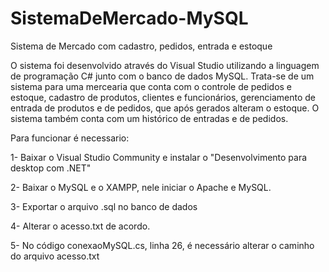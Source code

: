 # SistemaDeMercado-MySQL
Sistema de Mercado com cadastro, pedidos, entrada e estoque

O sistema foi desenvolvido através do Visual Studio utilizando a linguagem de programação C# junto com o banco de dados MySQL. Trata-se de um sistema para uma mercearia que conta com o controle de pedidos e estoque, cadastro de produtos, clientes e funcionários, gerenciamento de entrada de produtos e de pedidos, que após gerados alteram o estoque. O sistema também conta com um histórico de entradas e de pedidos.

Para funcionar é necessario:

1- Baixar o Visual Studio Community e instalar o "Desenvolvimento para desktop com .NET"

2- Baixar o MySQL e o XAMPP, nele iniciar o Apache e MySQL.

3- Exportar o arquivo .sql no banco de dados

4- Alterar o acesso.txt de acordo.

5- No código conexaoMySQL.cs, linha 26, é necessário alterar o caminho do arquivo acesso.txt
